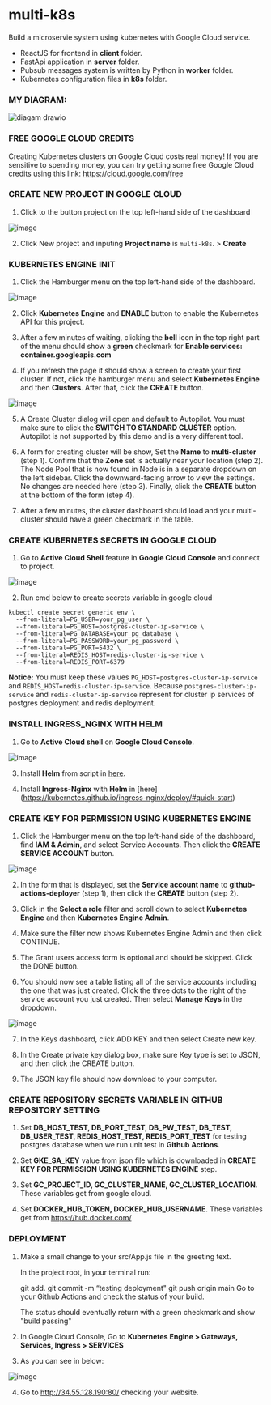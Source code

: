# multi-k8s
Build a microservie system using kubernetes with Google Cloud service.
- ReactJS for frontend in **client** folder.
- FastApi application in **server** folder.
- Pubsub messages system is written by Python in **worker** folder.
- Kubernetes configuration files in **k8s** folder.
  
### MY DIAGRAM:

![diagam drawio](https://github.com/user-attachments/assets/9746ffb5-63a4-4fa6-8733-9213ac14b53f)

### FREE GOOGLE CLOUD CREDITS

Creating Kubernetes clusters on Google Cloud costs real money! If you are sensitive to spending money, you can try getting some free Google Cloud credits using this link:
https://cloud.google.com/free

### CREATE NEW PROJECT IN GOOGLE CLOUD

1. Click to the button project on the top left-hand side of the dashboard

![image](https://github.com/user-attachments/assets/929c43d5-f7d9-4b61-932e-b4250544aa28)

2. Click New project and inputing **Project name** is ```multi-k8s```. > **Create**

### KUBERNETES ENGINE INIT

1. Click the Hamburger menu on the top left-hand side of the dashboard.

![image](https://github.com/user-attachments/assets/1f53e518-7b05-417d-a701-913e2ae5a1ab)

2. Click **Kubernetes Engine** and **ENABLE** button to enable the Kubernetes API for this project.

3. After a few minutes of waiting, clicking the **bell** icon in the top right part of the menu should show a **green** checkmark for **Enable services: container.googleapis.com**

4. If you refresh the page it should show a screen to create your first cluster. If not, click the hamburger menu and select **Kubernetes Engine** and then **Clusters**. After that, click the **CREATE** button. 

![image](https://github.com/user-attachments/assets/5215fb63-d864-4bfb-a2fc-f88ba6204458)

5. A Create Cluster dialog will open and default to Autopilot. You must make sure to click the **SWITCH TO STANDARD CLUSTER** option. Autopilot is not supported by this demo and is a very different tool.

6. A form for creating cluster will be show, Set the **Name** to **multi-cluster** (step 1). Confirm that the **Zone** set is actually near your location (step 2). The Node Pool that is now found in Node is in a separate dropdown on the left sidebar. Click the downward-facing arrow to view the settings. No changes are needed here (step 3). Finally, click the **CREATE** button at the bottom of the form (step 4).

7. After a few minutes, the cluster dashboard should load and your multi-cluster should have a green checkmark in the table.

### CREATE KUBERNETES SECRETS IN GOOGLE CLOUD

1. Go to **Active Cloud Shell** feature in **Google Cloud Console** and connect to project.

![image](https://github.com/user-attachments/assets/6f716474-6d5e-40d1-b92b-c38852a1cb3c)


2. Run cmd below to create secrets variable in google cloud

```
kubectl create secret generic env \
  --from-literal=PG_USER=your_pg_user \
  --from-literal=PG_HOST=postgres-cluster-ip-service \
  --from-literal=PG_DATABASE=your_pg_database \
  --from-literal=PG_PASSWORD=your_pg_password \
  --from-literal=PG_PORT=5432 \
  --from-literal=REDIS_HOST=redis-cluster-ip-service \
  --from-literal=REDIS_PORT=6379
```
  **Notice:** You must keep these values ```PG_HOST=postgres-cluster-ip-service``` and ```REDIS_HOST=redis-cluster-ip-service```. Because ```postgres-cluster-ip-service``` and ```redis-cluster-ip-service``` represent for cluster ip services of postgres deployment and redis deployment.

### INSTALL INGRESS_NGINX WITH HELM

1. Go to **Active Cloud shell** on **Google Cloud Console**.

![image](https://github.com/user-attachments/assets/33dd6995-2116-42f2-b11d-bda7700d4388)

 
3. Install **Helm** from script in [here](https://helm.sh/docs/intro/install/).

4. Install **Ingress-Nginx** with **Helm** in [here] (https://kubernetes.github.io/ingress-nginx/deploy/#quick-start)


### CREATE KEY FOR PERMISSION USING KUBERNETES ENGINE

1. Click the Hamburger menu on the top left-hand side of the dashboard, find **IAM & Admin**, and select Service Accounts. Then click the **CREATE SERVICE ACCOUNT** button.

![image](https://github.com/user-attachments/assets/315c0cde-a9f0-4ead-b36c-3f7510fc3a28)

2. In the form that is displayed, set the **Service account name** to **github-actions-deployer** (step 1), then click the **CREATE** button (step 2).

3. Click in the **Select a role** filter and scroll down to select **Kubernetes Engine** and then **Kubernetes Engine Admin**.

4. Make sure the filter now shows Kubernetes Engine Admin and then click CONTINUE.

5. The Grant users access form is optional and should be skipped. Click the DONE button.

6. You should now see a table listing all of the service accounts including the one that was just created. Click the three dots to the right of the service account you just created. Then select **Manage Keys** in the dropdown.

![image](https://github.com/user-attachments/assets/b6b4c2c2-7b62-45db-9670-f8da116af0b3)

7. In the Keys dashboard, click ADD KEY and then select Create new key.

8. In the Create private key dialog box, make sure Key type is set to JSON, and then click the CREATE button.

9.  The JSON key file should now download to your computer.

### CREATE REPOSITORY SECRETS VARIABLE IN GITHUB REPOSITORY SETTING

1. Set **DB_HOST_TEST, DB_PORT_TEST, DB_PW_TEST, DB_TEST, DB_USER_TEST, REDIS_HOST_TEST, REDIS_PORT_TEST** for testing postgres database when we run unit test in **Github Actions**.

2. Set **GKE_SA_KEY** value from json file which is downloaded in **CREATE KEY FOR PERMISSION USING KUBERNETES ENGINE** step.

3. Set **GC_PROJECT_ID, GC_CLUSTER_NAME, GC_CLUSTER_LOCATION**. These variables get from google cloud.

4. Set **DOCKER_HUB_TOKEN, DOCKER_HUB_USERNAME**. These variables get from https://hub.docker.com/

### DEPLOYMENT

1. Make a small change to your src/App.js file in the greeting text.

    In the project root, in your terminal run:
    
    git add.
    git commit -m “testing deployment"
    git push origin main
    Go to your Github Actions and check the status of your build.
    
    The status should eventually return with a green checkmark and show "build passing"

2. In Google Cloud Console, Go to **Kubernetes Engine > Gateways, Services, Ingress > SERVICES**

3. As you can see in below:

![image](https://github.com/user-attachments/assets/99c339dc-100e-446f-a3da-0316ee4115e5)

4. Go to http://34.55.128.190:80/ checking your website.
